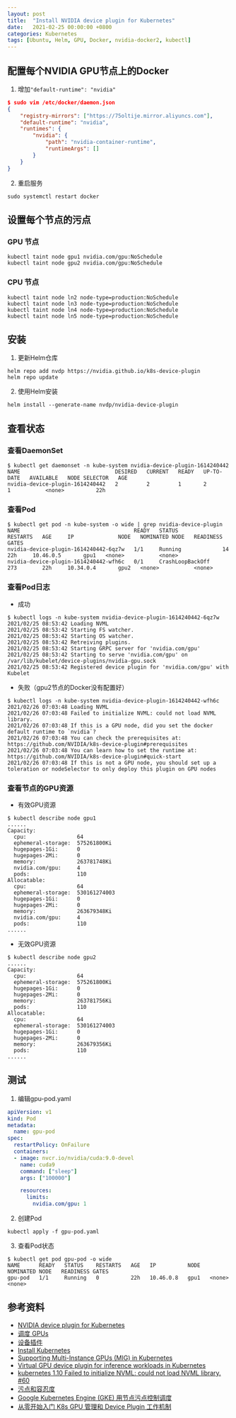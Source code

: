 ```yaml
---
layout: post
title:  "Install NVIDIA device plugin for Kubernetes"
date:   2021-02-25 00:00:00 +0800
categories: Kubernetes
tags: [Ubuntu, Helm, GPU, Docker, nvidia-docker2, kubectl]
---
```


## 配置每个NVIDIA GPU节点上的Docker
1. 增加```"default-runtime": "nvidia"```
```json
$ sudo vim /etc/docker/daemon.json
{
    "registry-mirrors": ["https://75oltije.mirror.aliyuncs.com"],
    "default-runtime": "nvidia",
    "runtimes": {
        "nvidia": {
            "path": "nvidia-container-runtime",
            "runtimeArgs": []
        }
    }
}
```

2. 重启服务
```shell
sudo systemctl restart docker
```

## 设置每个节点的污点
### GPU 节点
```shell
kubectl taint node gpu1 nvidia.com/gpu:NoSchedule
kubectl taint node gpu2 nvidia.com/gpu:NoSchedule
```

### CPU 节点
```shell
kubectl taint node ln2 node-type=production:NoSchedule
kubectl taint node ln3 node-type=production:NoSchedule
kubectl taint node ln4 node-type=production:NoSchedule
kubectl taint node ln5 node-type=production:NoSchedule
```

## 安装
1. 更新Helm仓库
```shell
helm repo add nvdp https://nvidia.github.io/k8s-device-plugin
helm repo update
```

2. 使用Helm安装
```shell
helm install --generate-name nvdp/nvidia-device-plugin
```

## 查看状态
### 查看DaemonSet
```shell
$ kubectl get daemonset -n kube-system nvidia-device-plugin-1614240442 
NAME                              DESIRED   CURRENT   READY   UP-TO-DATE   AVAILABLE   NODE SELECTOR   AGE
nvidia-device-plugin-1614240442   2         2         1       2            1           <none>          22h
```

### 查看Pod
```shell
$ kubectl get pod -n kube-system -o wide | grep nvidia-device-plugin
NAME                                    READY   STATUS              RESTARTS   AGE     IP              NODE   NOMINATED NODE   READINESS GATES
nvidia-device-plugin-1614240442-6qz7w   1/1     Running             14         22h     10.46.0.5       gpu1   <none>           <none>
nvidia-device-plugin-1614240442-wfh6c   0/1     CrashLoopBackOff    273        22h     10.34.0.4       gpu2   <none>           <none>
```

### 查看Pod日志
* 成功
```shell
$ kubectl logs -n kube-system nvidia-device-plugin-1614240442-6qz7w 
2021/02/25 08:53:42 Loading NVML
2021/02/25 08:53:42 Starting FS watcher.
2021/02/25 08:53:42 Starting OS watcher.
2021/02/25 08:53:42 Retreiving plugins.
2021/02/25 08:53:42 Starting GRPC server for 'nvidia.com/gpu'
2021/02/25 08:53:42 Starting to serve 'nvidia.com/gpu' on /var/lib/kubelet/device-plugins/nvidia-gpu.sock
2021/02/25 08:53:42 Registered device plugin for 'nvidia.com/gpu' with Kubelet
```

* 失败（gpu2节点的Docker没有配置好）
```shell
$ kubectl logs -n kube-system nvidia-device-plugin-1614240442-wfh6c 
2021/02/26 07:03:48 Loading NVML
2021/02/26 07:03:48 Failed to initialize NVML: could not load NVML library.
2021/02/26 07:03:48 If this is a GPU node, did you set the docker default runtime to `nvidia`?
2021/02/26 07:03:48 You can check the prerequisites at: https://github.com/NVIDIA/k8s-device-plugin#prerequisites
2021/02/26 07:03:48 You can learn how to set the runtime at: https://github.com/NVIDIA/k8s-device-plugin#quick-start
2021/02/26 07:03:48 If this is not a GPU node, you should set up a toleration or nodeSelector to only deploy this plugin on GPU nodes
```

### 查看节点的GPU资源
* 有效GPU资源
```shell
$ kubectl describe node gpu1
......
Capacity:
  cpu:                64
  ephemeral-storage:  575261800Ki
  hugepages-1Gi:      0
  hugepages-2Mi:      0
  memory:             263781748Ki
  nvidia.com/gpu:     4
  pods:               110
Allocatable:
  cpu:                64
  ephemeral-storage:  530161274003
  hugepages-1Gi:      0
  hugepages-2Mi:      0
  memory:             263679348Ki
  nvidia.com/gpu:     4
  pods:               110
......
```

* 无效GPU资源
```shell
$ kubectl describe node gpu2
......
Capacity:
  cpu:                64
  ephemeral-storage:  575261800Ki
  hugepages-1Gi:      0
  hugepages-2Mi:      0
  memory:             263781756Ki
  pods:               110
Allocatable:
  cpu:                64
  ephemeral-storage:  530161274003
  hugepages-1Gi:      0
  hugepages-2Mi:      0
  memory:             263679356Ki
  pods:               110
......
```

## 测试
1. 编辑gpu-pod.yaml
```yaml
apiVersion: v1
kind: Pod
metadata:
  name: gpu-pod
spec:
  restartPolicy: OnFailure
  containers:
  - image: nvcr.io/nvidia/cuda:9.0-devel
    name: cuda9
    command: ["sleep"]
    args: ["100000"]

    resources:
      limits:
        nvidia.com/gpu: 1
```

2. 创建Pod
```shell
kubectl apply -f gpu-pod.yaml 
```

3. 查看Pod状态
```shell
$ kubectl get pod gpu-pod -o wide
NAME      READY   STATUS    RESTARTS   AGE   IP          NODE   NOMINATED NODE   READINESS GATES
gpu-pod   1/1     Running   0          22h   10.46.0.8   gpu1   <none>           <none>
```

## 参考资料
* [NVIDIA device plugin for Kubernetes](https://github.com/NVIDIA/k8s-device-plugin/)
* [调度 GPUs](https://kubernetes.io/zh/docs/tasks/manage-gpus/scheduling-gpus/)
* [设备插件](https://kubernetes.io/zh/docs/concepts/extend-kubernetes/compute-storage-net/device-plugins/)
* [Install Kubernetes](https://docs.nvidia.com/datacenter/cloud-native/kubernetes/install-k8s.html)
* [Supporting Multi-Instance GPUs (MIG) in Kubernetes](https://github.com/NVIDIA/k8s-device-plugin/#deployment-via-helm)
* [Virtual GPU device plugin for inference workloads in Kubernetes](https://aws.amazon.com/cn/blogs/opensource/virtual-gpu-device-plugin-for-inference-workload-in-kubernetes/)
* [kubernetes 1.10 Failed to initialize NVML: could not load NVML library. #60](https://github.com/NVIDIA/k8s-device-plugin/issues/60)
* [污点和容忍度](https://kubernetes.io/zh/docs/concepts/scheduling-eviction/taint-and-toleration/)
* [Google Kubernetes Engine (GKE) 用节点污点控制调度](https://cloud.google.com/kubernetes-engine/docs/how-to/node-taints)
* [从零开始入门 K8s GPU 管理和 Device Plugin 工作机制](https://developer.aliyun.com/article/742566)
